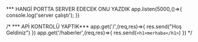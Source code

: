 

*** HANGİ PORTTA SERVER EDECEK ONU YAZDIK
app.listen(5000,()=>{
    console.log('server çalıştı');
})

/*
*** APİ KONTROLÜ YAPTIK***
app.get('/',(req,res)=>{
    res.send("Hoş Geldiniz")
})
app.get('/haberler',(req,res)=>{
    res.send(`<h1>merhaba</h1>`)
})
*/